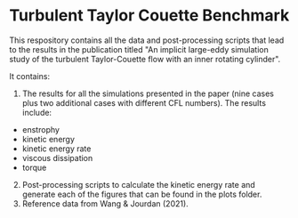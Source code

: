 # Turbulent Taylor Couette Benchmark

This respository contains all the data and post-processing scripts that lead to the results in the publication titled "An implicit large-eddy simulation study of the turbulent Taylor-Couette flow with an inner rotating cylinder".

It contains: 
1. The results for all the simulations presented in the paper (nine cases plus two additional cases with different CFL numbers). The results include:
 * enstrophy
 * kinetic energy
 * kinetic energy rate
 * viscous dissipation
 * torque
2. Post-processing scripts to calculate the kinetic energy rate and generate each of the figures that can be found in the plots folder.
3. Reference data from Wang & Jourdan (2021). 